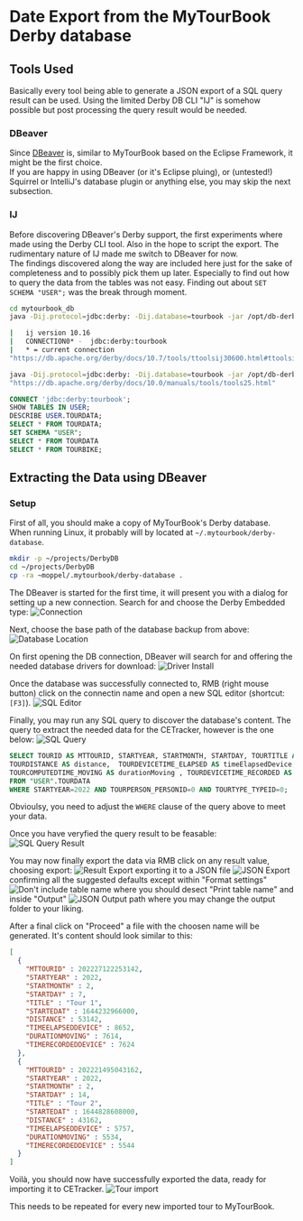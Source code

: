 # Date Export from the MyTourBook Derby database

## Tools Used

Basically every tool being able to generate a JSON export of a SQL query result can be used. Using the limited Derby DB CLI "IJ" is somehow possible but post processing the query result would be needed.

### DBeaver

Since [DBeaver](https://dbeaver.io/) is, similar to MyTourBook based on the Eclipse Framework, it might be the first choice.  
If you are happy in using DBeaver (or it's Eclipse pluing), or (untested!) Squirrel or IntelliJ's database plugin or anything else, you may skip the next subsection.

### IJ

Before discovering DBeaver's Derby support, the first experiments where made using the Derby CLI tool. Also in the hope to script the export. The rudimentary nature of IJ made me switch to DBeaver for now.  
The findings discovered along the way are included here just for the sake of completeness and to possibly pick them up later. Especially to find out how to query the data from the tables was not easy. Finding out about `SET SCHEMA "USER";` was the break through moment.

```bash
cd mytourbook_db
java -Dij.protocol=jdbc:derby: -Dij.database=tourbook -jar /opt/db-derby-10.16.1.1-bin/lib/derbyrun.jar ij

|   ij version 10.16
|   CONNECTION0* -  jdbc:derby:tourbook
|   * = current connection
"https://db.apache.org/derby/docs/10.7/tools/ttoolsij30600.html#ttoolsij30600"

java -Dij.protocol=jdbc:derby: -Dij.database=tourbook -jar /opt/db-derby-10.16.1.1-bin/lib/derbyrun.jar xport.sql > exported.txt
"https://db.apache.org/derby/docs/10.0/manuals/tools/tools25.html"
```

```sql
CONNECT 'jdbc:derby:tourbook';
SHOW TABLES IN USER;
DESCRIBE USER.TOURDATA;
SELECT * FROM TOURDATA;
SET SCHEMA "USER";
SELECT * FROM TOURDATA
SELECT * FROM TOURBIKE;
```

## Extracting the Data using DBeaver

### Setup

First of all, you should make a copy of MyTourBook's Derby database. When running Linux, it probably will by located at `~/.mytourbook/derby-database`.

```bash
mkdir -p ~/projects/DerbyDB
cd ~/projects/DerbyDB
cp -ra ~moppel/.mytourbook/derby-database .
```

The DBeaver is started for the first time, it will present you with a dialog for setting up a new connection. Search for and choose the Derby Embedded type:
![Connection](./pictures/dbeaver_setup_01.png)

Next, choose the base path of the database backup from above:
![Database Location](./pictures/dbeaver_setup_02.png)

On first opening the DB connection, DBeaver will search for and offering the needed database drivers for download:
![Driver Install](pictures/dbeaver_setup_03.png)

Once the database was successfully connected to, RMB (right mouse button) click on the connectin name and open a new SQL editor (shortcut: `[F3]`).
![SQL Editor](pictures/dbeaver_setup_04.png)

Finally, you may run any SQL query to discover the database's content. The query to extract the needed data for the CETracker, however is the one below:
![SQL Query](pictures/dbeaver_sql_query_01.png)

```sql
SELECT TOURID AS MTTOURID, STARTYEAR, STARTMONTH, STARTDAY, TOURTITLE AS TITLE, TOURSTARTTIME AS startedAt,
TOURDISTANCE AS distance,  TOURDEVICETIME_ELAPSED AS timeElapsedDevice, 
TOURCOMPUTEDTIME_MOVING AS durationMoving , TOURDEVICETIME_RECORDED AS timeRecordedDevice
FROM "USER".TOURDATA
WHERE STARTYEAR=2022 AND TOURPERSON_PERSONID=0 AND TOURTYPE_TYPEID=0;
```

Obvioulsy, you need to adjust the `WHERE` clause of the query above to meet your data.

Once you have veryfied the query result to be feasable:
![SQL Query Result](pictures/dbeaver_query_result.png)

You may now finally export the data via RMB click on any result value, choosing export:
![Result Export](pictures/dbeaver_result_export_01.png)
exporting it to a JSON file
![JSON Export](pictures/dbeaver_result_export_02.png)
confirming all the suggested defaults except within "Format settings"
![Don't include table name](pictures/dbeaver_result_export_02a.png)
where you should desect "Print table name" and inside "Output"
![JSON Output path](pictures/dbeaver_result_export_03.png)
where you may change the output folder to your liking.

After a final click on "Proceed" a file with the choosen name will be generated. It's content should look similar to this:

```json
[
  {
    "MTTOURID" : 202227122253142,
    "STARTYEAR" : 2022,
    "STARTMONTH" : 2,
    "STARTDAY" : 7,
    "TITLE" : "Tour 1",
    "STARTEDAT" : 1644232966000,
    "DISTANCE" : 53142,
    "TIMEELAPSEDDEVICE" : 8652,
    "DURATIONMOVING" : 7614,
    "TIMERECORDEDDEVICE" : 7624
  },
  {
    "MTTOURID" : 202221495043162,
    "STARTYEAR" : 2022,
    "STARTMONTH" : 2,
    "STARTDAY" : 14,
    "TITLE" : "Tour 2",
    "STARTEDAT" : 1644828608000,
    "DISTANCE" : 43162,
    "TIMEELAPSEDDEVICE" : 5757,
    "DURATIONMOVING" : 5534,
    "TIMERECORDEDDEVICE" : 5544
  }
]
```

Voilà, you should now have successfully exported the data, ready for importing it to CETracker.
![Tour import](pictures/cetracker_tour_import.png)

This needs to be repeated for every new imported tour to MyTourBook.
